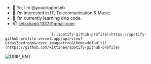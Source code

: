 - 👋 Yo, I’m @youdrippinseb
- 👀 I’m interested in IT, Telecomunication & Music.
- 🌱 I’m currently learning drip code.
- 📫 seb.drago.1337@gmail.com

<!---
youdrippinseb/youdrippinseb is a ✨ special ✨ repository because its `README.md` (this file) appears on your GitHub profile.
You can click the Preview link to take a look at your changes.
--->
                         [![spotify-github-profile](https://spotify-github-profile.vercel.app/api/view?uid=s3bzdrago&cover_image=true&theme=default)](https://github.com/kittinan/spotify-github-profile)

![DRIP_ENT](https://user-images.githubusercontent.com/96479305/151964893-c4c1fadf-d8d8-47f0-8c16-b4188ef59ddf.jpg)
